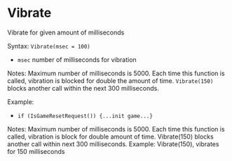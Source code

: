 # Vibrate

Vibrate for given amount of milliseconds

Syntax: `Vibrate(msec = 100)`

* `msec` number of milliseconds for vibration 

Notes: Maximum number of milliseconds is 5000. Each time this function is called,
vibration is blocked for double the amount of time. 
`Vibrate(150)` blocks another call within the next 300 milliseconds.

Example:

* `if (IsGameResetRequest()) {...init game...}`

Notes: Maximum number of milliseconds is 5000. Each time this function is called,
vibration is block for double amount of time. Vibrate(150) blocks another
call within next 300 milliseconds.
Example: Vibrate(150), vibrates for 150 milliseconds
